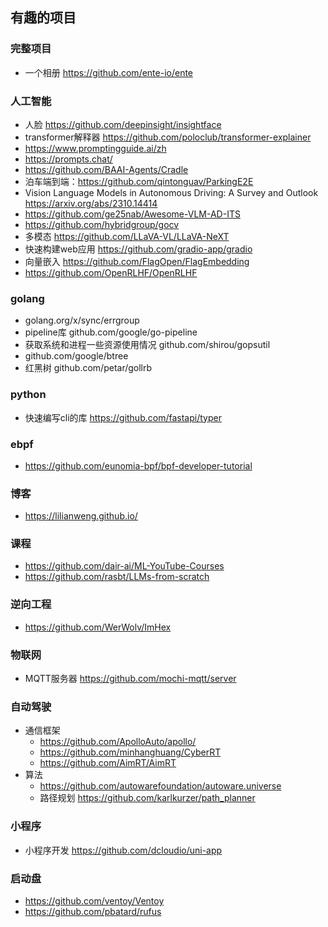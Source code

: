 ## 有趣的项目

### 完整项目

- 一个相册 https://github.com/ente-io/ente

### 人工智能

- 人脸 https://github.com/deepinsight/insightface
- transformer解释器 https://github.com/poloclub/transformer-explainer
- https://www.promptingguide.ai/zh
- https://prompts.chat/
- https://github.com/BAAI-Agents/Cradle
- 泊车端到端：https://github.com/qintonguav/ParkingE2E
- Vision Language Models in Autonomous Driving: A Survey and Outlook https://arxiv.org/abs/2310.14414
- https://github.com/ge25nab/Awesome-VLM-AD-ITS
- https://github.com/hybridgroup/gocv
- 多模态 https://github.com/LLaVA-VL/LLaVA-NeXT
- 快速构建web应用 https://github.com/gradio-app/gradio
- 向量嵌入 https://github.com/FlagOpen/FlagEmbedding
- https://github.com/OpenRLHF/OpenRLHF

### golang

- golang.org/x/sync/errgroup
- pipeline库 github.com/google/go-pipeline
- 获取系统和进程一些资源使用情况 github.com/shirou/gopsutil 
- github.com/google/btree
- 红黑树 github.com/petar/gollrb

### python

- 快速编写cli的库 https://github.com/fastapi/typer

### ebpf

- https://github.com/eunomia-bpf/bpf-developer-tutorial

### 博客

- https://lilianweng.github.io/

### 课程

- https://github.com/dair-ai/ML-YouTube-Courses
- https://github.com/rasbt/LLMs-from-scratch

### 逆向工程

- https://github.com/WerWolv/ImHex

### 物联网

- MQTT服务器 https://github.com/mochi-mqtt/server

### 自动驾驶

- 通信框架
  - https://github.com/ApolloAuto/apollo/
  - https://github.com/minhanghuang/CyberRT
  - https://github.com/AimRT/AimRT
- 算法
  - https://github.com/autowarefoundation/autoware.universe
  - 路径规划 https://github.com/karlkurzer/path_planner
 
### 小程序

- 小程序开发 https://github.com/dcloudio/uni-app

### 启动盘

- https://github.com/ventoy/Ventoy
- https://github.com/pbatard/rufus
